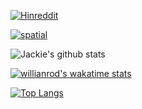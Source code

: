 [![Hinreddit](https://github-readme-stats.vercel.app/api/pin/?username=syeehyn&repo=hinreddit)](https://github.com/syeehyn/hinreddit)

[![spatial](https://github-readme-stats.vercel.app/api/pin/?username=syeehyn&repo=Spatial-Data-Analysis)](https://github.com/syeehyn/Spatial-Data-Analysis)

![Jackie's github stats](https://github-readme-stats.vercel.app/api?username=syeehyn&hide=stars,prs,issues,contribs&count_private=true)

[![willianrod's wakatime stats](https://github-readme-stats.vercel.app/api/wakatime?username=willianrod)](https://github.com/anuraghazra/github-readme-stats)

[![Top Langs](https://github-readme-stats.vercel.app/api/top-langs/?username=syeehyn&hide=jupyter%20notebook)](https://github.com/anuraghazra/github-readme-stats)


